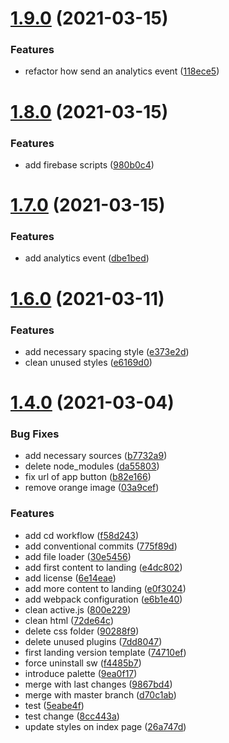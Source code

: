 # [1.9.0](https://github.com/Happergy/landing/compare/v1.8.0...v1.9.0) (2021-03-15)


### Features

* refactor how send an analytics event ([118ece5](https://github.com/Happergy/landing/commit/118ece5626992358d71726fa9341c1a536f3a110))



# [1.8.0](https://github.com/Happergy/landing/compare/v1.7.0...v1.8.0) (2021-03-15)


### Features

* add firebase scripts ([980b0c4](https://github.com/Happergy/landing/commit/980b0c422e1750dc6cd4968f2b3723ed76e2bece))



# [1.7.0](https://github.com/Happergy/landing/compare/v1.6.0...v1.7.0) (2021-03-15)


### Features

* add analytics event ([dbe1bed](https://github.com/Happergy/landing/commit/dbe1bedfa18f68a653917ceb15b5077ce57deafc))



# [1.6.0](https://github.com/Happergy/landing/compare/v1.4.0...v1.6.0) (2021-03-11)


### Features

* add necessary spacing style ([e373e2d](https://github.com/Happergy/landing/commit/e373e2d28129f7cf0a37b79edf711086ea8960f1))
* clean unused styles ([e6169d0](https://github.com/Happergy/landing/commit/e6169d08e70d0c957c889e88d0cae8da67f77098))



# [1.4.0](https://github.com/Happergy/landing/compare/74710efc0ee0e10c22637ca2cd219e1d9a12bdaa...v1.4.0) (2021-03-04)


### Bug Fixes

* add necessary sources ([b7732a9](https://github.com/Happergy/landing/commit/b7732a9abcbb8d5e46d40244a964914125913d7d))
* delete node_modules ([da55803](https://github.com/Happergy/landing/commit/da55803c6706f77d1948b944945aeccc0d054b85))
* fix url of app button ([b82e166](https://github.com/Happergy/landing/commit/b82e166c0e8e04fcda77d8154cc9bb83ad0022aa))
* remove orange image ([03a9cef](https://github.com/Happergy/landing/commit/03a9ceff5effa498e54395226711e5c4b43272a7))


### Features

* add cd workflow ([f58d243](https://github.com/Happergy/landing/commit/f58d2439b5e58f2bb3784e96ea0524bd6bcddab9))
* add conventional commits ([775f89d](https://github.com/Happergy/landing/commit/775f89dcc7fc22f864358e5eac991571b3003445))
* add file loader ([30e5456](https://github.com/Happergy/landing/commit/30e5456e69fdf87ccdb5529f0c1066024ec6b94c))
* add first content to landing ([e4dc802](https://github.com/Happergy/landing/commit/e4dc802611479437fe76389a0ef8ec7f0758c613))
* add license ([6e14eae](https://github.com/Happergy/landing/commit/6e14eae2eb44044c243e177ac99ed13559e7b50e))
* add more content to landing ([e0f3024](https://github.com/Happergy/landing/commit/e0f3024afd6b26fa3424a86f11bed711e22b313d))
* add webpack configuration ([e6b1e40](https://github.com/Happergy/landing/commit/e6b1e4051147d124b15772500dc7eda3c69bb592))
* clean active.js ([800e229](https://github.com/Happergy/landing/commit/800e22912b55e34217f60ccf1e792c59e66b345e))
* clean html ([72de64c](https://github.com/Happergy/landing/commit/72de64cab2b91da8d52163e47b3846e46a285a59))
* delete css folder ([90288f9](https://github.com/Happergy/landing/commit/90288f98672b8031874a0eafcf9b58f9fd172f7e))
* delete unused plugins ([7dd8047](https://github.com/Happergy/landing/commit/7dd80477790b6fe4fac045435bd72e2451a45093))
* first landing version template ([74710ef](https://github.com/Happergy/landing/commit/74710efc0ee0e10c22637ca2cd219e1d9a12bdaa))
* force uninstall sw ([f4485b7](https://github.com/Happergy/landing/commit/f4485b78e4d5bbb517310def742565212933453b))
* introduce palette ([9ea0f17](https://github.com/Happergy/landing/commit/9ea0f170bd6679058bf6d57a761731398f06af05))
* merge with last changes ([9867bd4](https://github.com/Happergy/landing/commit/9867bd4d881aeb2ab627f6c12f185d3dbad0b1f9))
* merge with master branch ([d70c1ab](https://github.com/Happergy/landing/commit/d70c1ab1e7a8010dbb18bebfa9410de48f5f4cfd))
* test ([5eabe4f](https://github.com/Happergy/landing/commit/5eabe4fc3cfa356ddf6b6aad4c03a2abed9c1b9d))
* test change ([8cc443a](https://github.com/Happergy/landing/commit/8cc443a019a68ae94b8539d476e15096141c46a8))
* update styles on index page ([26a747d](https://github.com/Happergy/landing/commit/26a747dd069d13d5642bba3e57fcec39632a8075))



